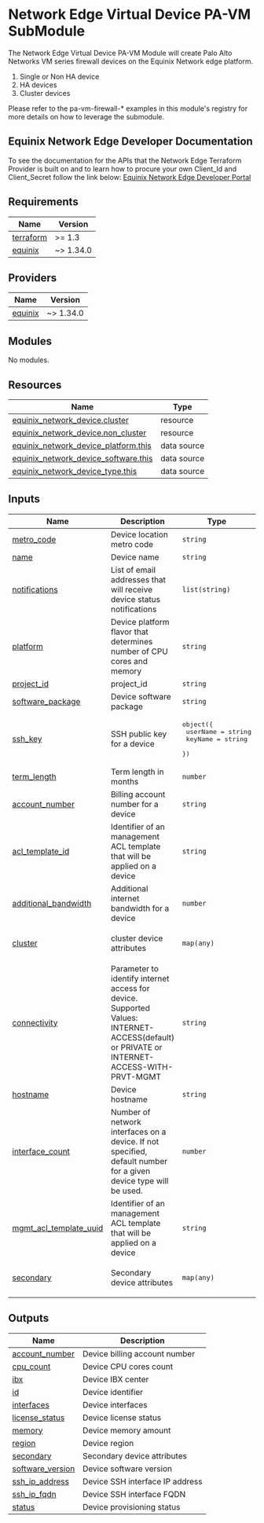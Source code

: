 # Network Edge Virtual Device PA-VM SubModule

The Network Edge Virtual Device PA-VM Module will create Palo Alto Networks VM series firewall devices on the Equinix
Network edge platform.

1. Single or Non HA device
2. HA devices
3. Cluster devices

Please refer to the pa-vm-firewall-* examples in this module's registry for more details on how to leverage the
submodule.

<!-- Begin Module Docs (Do not edit contents) -->

## Equinix Network Edge Developer Documentation

To see the documentation for the APIs that the Network Edge Terraform Provider is built on
and to learn how to procure your own Client_Id and Client_Secret follow the link below:
[Equinix Network Edge Developer Portal](https://developer.equinix.com/catalog/network-edgev1)
<!-- End Module Docs -->

<!-- BEGIN_TF_DOCS -->
## Requirements

| Name | Version |
|------|---------|
| <a name="requirement_terraform"></a> [terraform](#requirement\_terraform) | >= 1.3 |
| <a name="requirement_equinix"></a> [equinix](#requirement\_equinix) | ~> 1.34.0 |

## Providers

| Name | Version |
|------|---------|
| <a name="provider_equinix"></a> [equinix](#provider\_equinix) | ~> 1.34.0 |

## Modules

No modules.

## Resources

| Name | Type |
|------|------|
| [equinix_network_device.cluster](https://registry.terraform.io/providers/equinix/equinix/latest/docs/resources/network_device) | resource |
| [equinix_network_device.non_cluster](https://registry.terraform.io/providers/equinix/equinix/latest/docs/resources/network_device) | resource |
| [equinix_network_device_platform.this](https://registry.terraform.io/providers/equinix/equinix/latest/docs/data-sources/network_device_platform) | data source |
| [equinix_network_device_software.this](https://registry.terraform.io/providers/equinix/equinix/latest/docs/data-sources/network_device_software) | data source |
| [equinix_network_device_type.this](https://registry.terraform.io/providers/equinix/equinix/latest/docs/data-sources/network_device_type) | data source |

## Inputs

| Name | Description | Type | Default | Required |
|------|-------------|------|---------|:--------:|
| <a name="input_metro_code"></a> [metro\_code](#input\_metro\_code) | Device location metro code | `string` | n/a | yes |
| <a name="input_name"></a> [name](#input\_name) | Device name | `string` | n/a | yes |
| <a name="input_notifications"></a> [notifications](#input\_notifications) | List of email addresses that will receive device status notifications | `list(string)` | n/a | yes |
| <a name="input_platform"></a> [platform](#input\_platform) | Device platform flavor that determines number of CPU cores and memory | `string` | n/a | yes |
| <a name="input_project_id"></a> [project\_id](#input\_project\_id) | project\_id | `string` | n/a | yes |
| <a name="input_software_package"></a> [software\_package](#input\_software\_package) | Device software package | `string` | n/a | yes |
| <a name="input_ssh_key"></a> [ssh\_key](#input\_ssh\_key) | SSH public key for a device | <pre>object({<br>    userName = string<br>    keyName  = string<br>  })</pre> | n/a | yes |
| <a name="input_term_length"></a> [term\_length](#input\_term\_length) | Term length in months | `number` | n/a | yes |
| <a name="input_account_number"></a> [account\_number](#input\_account\_number) | Billing account number for a device | `string` | `0` | no |
| <a name="input_acl_template_id"></a> [acl\_template\_id](#input\_acl\_template\_id) | Identifier of an management ACL template that will be applied on a device | `string` | `""` | no |
| <a name="input_additional_bandwidth"></a> [additional\_bandwidth](#input\_additional\_bandwidth) | Additional internet bandwidth for a device | `number` | `0` | no |
| <a name="input_cluster"></a> [cluster](#input\_cluster) | cluster device attributes | `map(any)` | <pre>{<br>  "enabled": false<br>}</pre> | no |
| <a name="input_connectivity"></a> [connectivity](#input\_connectivity) | Parameter to identify internet access for device. Supported Values: INTERNET-ACCESS(default) or PRIVATE or INTERNET-ACCESS-WITH-PRVT-MGMT | `string` | `"INTERNET-ACCESS"` | no |
| <a name="input_hostname"></a> [hostname](#input\_hostname) | Device hostname | `string` | `""` | no |
| <a name="input_interface_count"></a> [interface\_count](#input\_interface\_count) | Number of network interfaces on a device. If not specified, default number for a given device type will be used. | `number` | `10` | no |
| <a name="input_mgmt_acl_template_uuid"></a> [mgmt\_acl\_template\_uuid](#input\_mgmt\_acl\_template\_uuid) | Identifier of an management ACL template that will be applied on a device | `string` | `""` | no |
| <a name="input_secondary"></a> [secondary](#input\_secondary) | Secondary device attributes | `map(any)` | <pre>{<br>  "enabled": false<br>}</pre> | no |

## Outputs

| Name | Description |
|------|-------------|
| <a name="output_account_number"></a> [account\_number](#output\_account\_number) | Device billing account number |
| <a name="output_cpu_count"></a> [cpu\_count](#output\_cpu\_count) | Device CPU cores count |
| <a name="output_ibx"></a> [ibx](#output\_ibx) | Device IBX center |
| <a name="output_id"></a> [id](#output\_id) | Device identifier |
| <a name="output_interfaces"></a> [interfaces](#output\_interfaces) | Device interfaces |
| <a name="output_license_status"></a> [license\_status](#output\_license\_status) | Device license status |
| <a name="output_memory"></a> [memory](#output\_memory) | Device memory amount |
| <a name="output_region"></a> [region](#output\_region) | Device region |
| <a name="output_secondary"></a> [secondary](#output\_secondary) | Secondary device attributes |
| <a name="output_software_version"></a> [software\_version](#output\_software\_version) | Device software version |
| <a name="output_ssh_ip_address"></a> [ssh\_ip\_address](#output\_ssh\_ip\_address) | Device SSH interface IP address |
| <a name="output_ssh_ip_fqdn"></a> [ssh\_ip\_fqdn](#output\_ssh\_ip\_fqdn) | Device SSH interface FQDN |
| <a name="output_status"></a> [status](#output\_status) | Device provisioning status |
<!-- END_TF_DOCS -->
